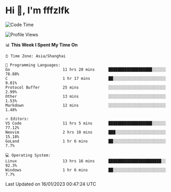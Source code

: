 # Hi 👋, I'm fffzlfk

<!--START_SECTION:waka-->
![Code Time](http://img.shields.io/badge/Code%20Time-35%20hrs%2031%20mins-blue)

![Profile Views](http://img.shields.io/badge/Profile%20Views-6-blue)

📊 **This Week I Spent My Time On** 

```text
⌚︎ Time Zone: Asia/Shanghai

💬 Programming Languages: 
Go                       11 hrs 20 mins      ███████████████████░░░░░░   78.88% 
C                        1 hr 17 mins        ██░░░░░░░░░░░░░░░░░░░░░░░   9.01% 
Protocol Buffer          25 mins             ░░░░░░░░░░░░░░░░░░░░░░░░░   2.99% 
Other                    13 mins             ░░░░░░░░░░░░░░░░░░░░░░░░░   1.53% 
Markdown                 12 mins             ░░░░░░░░░░░░░░░░░░░░░░░░░   1.48%

🔥 Editors: 
VS Code                  11 hrs 5 mins       ███████████████████░░░░░░   77.12% 
Neovim                   2 hrs 10 mins       ███░░░░░░░░░░░░░░░░░░░░░░   15.18% 
GoLand                   1 hr 6 mins         ██░░░░░░░░░░░░░░░░░░░░░░░   7.7%

💻 Operating System: 
Linux                    13 hrs 16 mins      ███████████████████████░░   92.3% 
Windows                  1 hr 6 mins         ██░░░░░░░░░░░░░░░░░░░░░░░   7.7%

```


 Last Updated on 16/01/2023 00:47:24 UTC
<!--END_SECTION:waka-->
